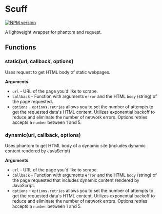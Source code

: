 # Scuff

[![NPM version](http://img.shields.io/npm/v/scuff.svg)](https://www.npmjs.org/package/scuff)

A lightweight wrapper for phantom and request.

## Functions
### static(url, callback, options)

Uses request to get HTML body of static webpages.

__Arguments__

* `url` - URL of the page you'd like to scrape.
* `callback` - Function with arguments `error` and the HTML `body` (string) of the page requested.
* `options` - `options.retries` allows you to set the number of attempts to get the requested data's HTML content. Utilizes exponential backoff to reduce and eliminate the number of network errors. Options.retries accepts a `number` between 1 and 5.

### dynamic(url, callback, options)

Uses phantom to get HTML body of a dynamic site (includes dynamic content rendered by JavaScript)

__Arguments__

* `url` - URL of the page you'd like to scrape.
* `callback` - Function with arguments `error` and the HTML `body` (string) of the page requested that includes dynamic content rendered by JavaScript.
* `options` - `options.retries` allows you to set the number of attempts to get the requested data's HTML content. Utilizes exponential backoff to reduce and eliminate the number of network errors. Options.retries accepts a `number` between 1 and 5.